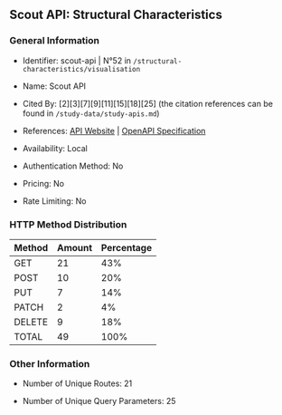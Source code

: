 ## Scout API: Structural Characteristics

### General Information

- Identifier: scout-api | N°52 in `/structural-characteristics/visualisation`

- Name: Scout API

- Cited By: [2][3][7][9][11][15][18][25] (the citation references can be found in `/study-data/study-apis.md`)

- References: [API Website](https://github.com/WebFuzzing/EMB/tree/master/jdk_8_maven/cs/rest/original/scout-api) | [OpenAPI Specification](https://github.com/WebFuzzing/EMB/blob/master/openapi-swagger/scout-api.json)

- Availability: Local

- Authentication Method: No

- Pricing: No

- Rate Limiting: No

### HTTP Method Distribution

| Method | Amount | Percentage |
|--------|--------|------------|
| GET | 21 | 43% |
| POST | 10 | 20% |
| PUT | 7 | 14% |
| PATCH | 2 | 4% |
| DELETE | 9 | 18% |
| TOTAL | 49 | 100% |

### Other Information

- Number of Unique Routes: 21

- Number of Unique Query Parameters: 25
